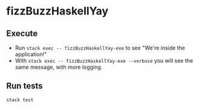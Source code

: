# fizzBuzzHaskellYay

## Execute  

* Run `stack exec -- fizzBuzzHaskellYay-exe` to see "We're inside the application!"
* With `stack exec -- fizzBuzzHaskellYay-exe --verbose` you will see the same message, with more logging.

## Run tests

`stack test`
